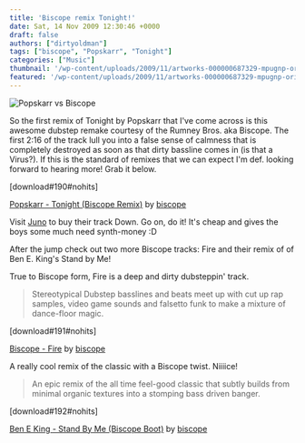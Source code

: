 ```yaml
---
title: 'Biscope remix Tonight!'
date: Sat, 14 Nov 2009 12:30:46 +0000
draft: false
authors: ["dirtyoldman"]
tags: ["biscope", "Popskarr", "Tonight"]
categories: ["Music"]
thumbnail: '/wp-content/uploads/2009/11/artworks-000000687329-mpugnp-original-150x150.jpg'
featured: '/wp-content/uploads/2009/11/artworks-000000687329-mpugnp-original-303x190.jpg'
---
```


![Popskarr vs Biscope](/wp-content/uploads/2009/11/artworks-000000687329-mpugnp-original-300x300.jpg "Popskarr vs Biscope")

So the first remix of Tonight by Popskarr that I've come across is this awesome dubstep remake courtesy of the Rumney Bros. aka Biscope. The first 2:16 of the track lull you into a false sense of calmness that is completely destroyed as soon as that dirty bassline comes in (is that a Virus?). If this is the standard of remixes that we can expect I'm def. looking forward to hearing more! Grab it below.

\[download#190#nohits\]

 [Popskarr - Tonight (Biscope Remix)](http://soundcloud.com/biscope/popskarr-tonight-biscope-remix) by [biscope](http://soundcloud.com/biscope)

Visit [Juno](http://www.junodownload.com/products/1482341-02.htm) to buy their track Down. Go on, do it! It's cheap and gives the boys some much need synth-money :D

After the jump check out two more Biscope tracks: Fire and their remix of of Ben E. King's Stand by Me!

True to Biscope form, Fire is a deep and dirty dubsteppin' track.

> Stereotypical Dubstep basslines and beats meet up with cut up rap samples, video game sounds and falsetto funk to make a mixture of dance-floor magic.

\[download#191#nohits\]

 [Biscope - Fire](http://soundcloud.com/biscope/biscope-fire) by [biscope](http://soundcloud.com/biscope)

A really cool remix of the classic with a Biscope twist. Niiiice!

> An epic remix of the all time feel-good classic that subtly builds from minimal organic textures into a stomping bass driven banger.

\[download#192#nohits\]

 [Ben E King - Stand By Me (Biscope Boot)](http://soundcloud.com/biscope/ben-e-king-stand-by-me-biscope-boot) by [biscope](http://soundcloud.com/biscope)

